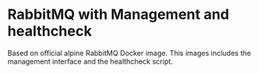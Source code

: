 # RabbitMQ with Management and healthcheck

Based on official alpine RabbitMQ Docker image. This images includes the management interface and the healthcheck script.
